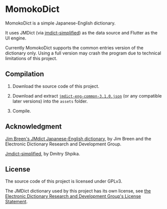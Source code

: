 # MomokoDict

MomokoDict is a simple Japanese-English dictionary.

It uses JMDict (via [jmdict-simplified](https://github.com/scriptin/jmdict-simplified)) as the data source and Flutter as the UI engine.

Currently MomokoDict supports the common entries version of the dictionary only. Using a full version may crash the program due to technical limitations of this project.

## Compilation

1. Download the source code of this project.

2. Download and extract [`jmdict-eng-common-3.1.0.json`](https://github.com/scriptin/jmdict-simplified/releases/download/3.1.0%2B20201001122454/jmdict-eng-common-3.1.0+20201001122454.json.zip) (or any compatible later versions) into the `assets` folder.

3. Compile.

## Acknowledgment

[Jim Breen's JMdict Japanese-English dictionary](https://www.edrdg.org/), by Jim Breen and the Electronic Dictionary Research and Development Group.

[Jmdict-simplified](https://github.com/scriptin/jmdict-simplified), by Dmitry Shpika.

## License

The source code of this project is licensed under GPLv3.

The JMDict dictionary used by this project has its own license, see [the Electronic Dictionary Research and Development Group's License Statement](https://www.edrdg.org/edrdg/licence.html).
